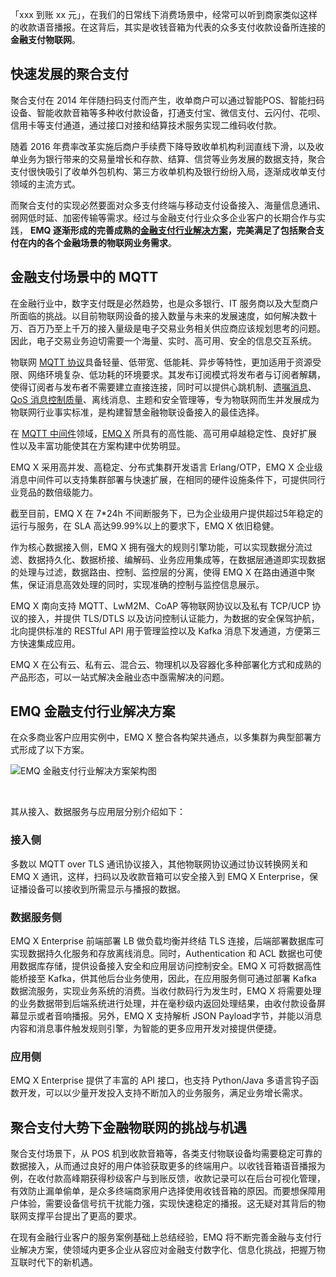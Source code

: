 「xxx 到账 xx 元」，在我们的日常线下消费场景中，经常可以听到商家类似这样的收款语音播报。在这背后，其实是收钱音箱为代表的众多支付收款设备所连接的 **金融支付物联网**。

## 快速发展的聚合支付

聚合支付在 2014 年伴随扫码支付而产生，收单商户可以通过智能POS、智能扫码设备、智能收款音箱等多种收付款设备，打通支付宝、微信支付、云闪付、花呗、信用卡等支付通道，通过接口对接和结算技术服务实现二维码收付款。

随着 2016 年费率改革实施后商户手续费下降导致收单机构利润直线下滑，以及收单业务为银行带来的交易量增长和存款、结算、信贷等业务发展的数据支持，聚合支付很快吸引了收单外包机构、第三方收单机构及银行纷纷入局，逐渐成收单支付领域的主流方式。

而聚合支付的实现必然要面对众多支付终端与移动支付设备接入、海量信息通讯、弱网低时延、加密传输等需求。经过与金融支付行业众多企业客户的长期合作与实践， **EMQ 逐渐形成的完善成熟的[金融支付行业解决方案](https://www.emqx.com/zh/customers/emqx-in-finance-and-payment-iot)，完美满足了包括聚合支付在内的各个金融场景的物联网业务需求**。

## 金融支付场景中的 MQTT

在金融行业中，数字支付既是必然趋势，也是众多银行、IT 服务商以及大型商户所面临的挑战。以目前物联网设备的接入数量与未来的发展速度，如何解决数十万、百万乃至上千万的接入量级是电子交易业务相关供应商应该规划思考的问题。因此，电子交易业务迫切需要一个海量、实时、高可用、安全的信息交互系统。

物联网 [MQTT 协议](https://www.emqx.com/zh/mqtt)具备轻量、低带宽、低能耗、异步等特性，更加适用于资源受限、网络环境复杂、低功耗的环境要求。其发布订阅模式将发布者与订阅者解耦，使得订阅者与发布者不需要建立直接连接，同时可以提供心跳机制、[遗嘱消息](https://www.emqx.com/zh/blog/use-of-mqtt-will-message)、[QoS 消息控制质量](https://www.emqx.com/zh/blog/introduction-to-mqtt-qos)、离线消息、主题和安全管理等，专为物联网而生并发展成为物联网行业事实标准，是构建智慧金融物联设备接入的最佳选择。

在 [MQTT 中间件](https://www.emqx.com/zh/products/emqx)领域，[EMQ X](https://www.emqx.com/zh/products/emqx) 所具有的高性能、高可用卓越稳定性、良好扩展性以及丰富功能使其在方案构建中优势明显。

EMQ X 采用高并发、高稳定、分布式集群开发语言 Erlang/OTP，EMQ X 企业级消息中间件可以支持集群部署与快速扩展，在相同的硬件设施条件下，可提供同行业竞品的数倍级能力。

截至目前，EMQ X 在 7*24h 不间断服务下，已为企业级用户提供超过5年稳定的运行与服务，在 SLA 高达99.99%以上的要求下，EMQ X 依旧稳健。

作为核心数据接入侧，EMQ X 拥有强大的规则引擎功能，可以实现数据分流过滤、数据持久化、数据桥接、编解码、业务应用集成等，在数据层通道即实现数据的处理与过滤，数据路由、控制、监控层的分离，使得 EMQ X 在路由通道中聚焦，保证消息高效处理的同时，实现准确的控制与监控信息展示。

EMQ X 南向支持 MQTT、LwM2M、CoAP 等物联网协议以及私有 TCP/UCP 协议的接入，并提供 TLS/DTLS 以及访问控制认证能力，为数据的安全保驾护航，北向提供标准的 RESTful API 用于管理监控以及 Kafka 消息下发通道，方便第三方快速集成应用。

EMQ X 在公有云、私有云、混合云、物理机以及容器化多种部署化方式和成熟的产品形态，可以一站式解决金融业态中亟需解决的问题。

## EMQ 金融支付行业解决方案

在众多商业客户应用实例中，EMQ X 整合各构架共通点，以多集群为典型部署方式形成了以下方案。

![EMQ 金融支付行业解决方案架构图](https://static.emqx.net/images/6247b73f00f0e680547ae7f18ee1433f.png)

​     

其从接入、数据服务与应用层分别介绍如下：

### 接入侧

多数以 MQTT over TLS 通讯协议接入，其他物联网协议通过协议转换网关和 EMQ X 通讯，这样，扫码以及收款音箱可以安全接入到 EMQ X Enterprise，保证播设备可以接收到所需显示与播报的数据。

### 数据服务侧

EMQ X Enterprise 前端部署 LB 做负载均衡并终结 TLS 连接，后端部署数据库可实现数据持久化服务和存放离线消息。同时，Authentication 和 ACL 数据也可使用数据库存储，提供设备接入安全和应用层访问控制安全。EMQ X 可将数据高性能桥接至 Kafka，供其他后台业务使用，因此，在应用服务侧可通过部署 Kafka 数据流服务，实现业务系统的消费。当收付款码行为发生时，EMQ X 将需要处理的业务数据带到后端系统进行处理，并在毫秒级内返回处理结果，由收付款设备屏幕显示或者音响播报。另外，EMQ X 支持解析 JSON Payload字节，并能以消息内容和消息事件触发规则引擎，为智能的更多应用开发对接提供便捷。

### 应用侧

EMQ X Enterprise 提供了丰富的 API 接口，也支持 Python/Java 多语言钩子函数开发，可以以少量开发投入支持不断加入的业务服务，满足业务增长需求。

## 聚合支付大势下金融物联网的挑战与机遇

聚合支付场景下，从 POS 机到收款音箱等，各类支付物联设备均需要稳定可靠的数据接入，从而通过良好的用户体验获取更多的终端用户。以收钱音箱语音播报为例，在收付款高峰期获得秒级客户与到账反馈，收款记录可以在后台可视化管理，有效防止漏单偷单，是众多终端商家用户选择使用收钱音箱的原因。而要想保障用户体验，需要设备信号抗干扰能力强，实现快速稳定的播报。这无疑对其背后的物联网支撑平台提出了更高的要求。

在现有金融行业客户的服务案例基础上总结经验，EMQ 将不断完善金融与支付行业解决方案，使领域内更多企业从容应对金融支付数字化、信息化挑战，把握万物互联时代下的新机遇。

